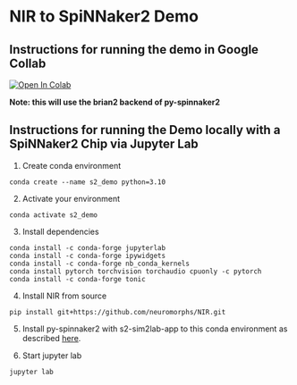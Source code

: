 # NIR to SpiNNaker2 Demo

## Instructions for running the demo in Google Collab

<a href="https://colab.research.google.com/github/bvogginger/NIR_Tutorial_at_NICE_2024/blob/main/notebooks/spinnaker2_demo/spinnaker2_demo.ipynb" target="_parent"><img src="https://colab.research.google.com/assets/colab-badge.svg" alt="Open In Colab"/></a>

**Note: this will use the brian2 backend of py-spinnaker2**

## Instructions for running the Demo locally with a SpiNNaker2 Chip via Jupyter Lab

1. Create conda environment
```
conda create --name s2_demo python=3.10
```

2. Activate your environment
```
conda activate s2_demo
```

3. Install dependencies

```
conda install -c conda-forge jupyterlab
conda install -c conda-forge ipywidgets
conda install -c conda-forge nb_conda_kernels
conda install pytorch torchvision torchaudio cpuonly -c pytorch
conda install -c conda-forge tonic
```

4. Install NIR from source
```
pip install git+https://github.com/neuromorphs/NIR.git
```

5. Install py-spinnaker2 with s2-sim2lab-app to this conda environment as described [here](https://gitlab.com/spinnaker2/py-spinnaker2#installation).

6. Start jupyter lab

```
jupyter lab
```
